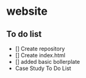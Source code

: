 # website
## To do list
- [] Create repository
- [] Create index.html
- [] added basic bollerplate
- Case Study To Do List
